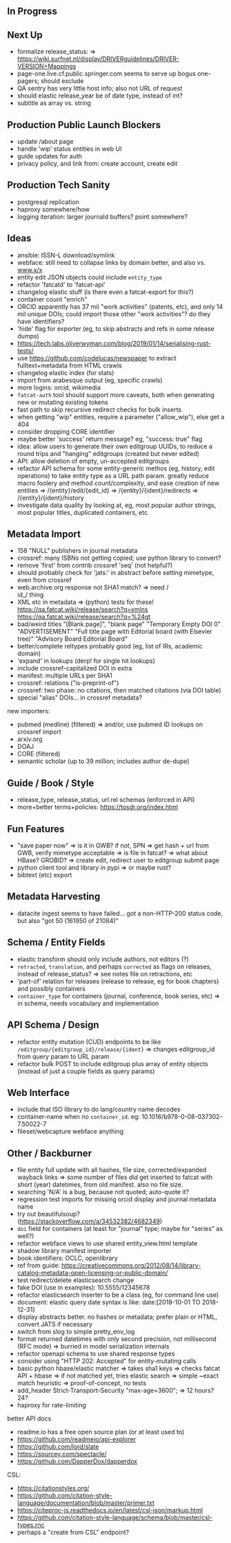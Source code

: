
## In Progress

## Next Up

- formalize release_status:
    => https://wiki.surfnet.nl/display/DRIVERguidelines/DRIVER-VERSION+Mappings
- page-one.live.cf.public.springer.com seems to serve up bogus one-pagers; should exclude
- QA sentry has very little host info; also not URL of request
- should elastic release_year be of date type, instead of int?
- subtitle as array vs. string

## Production Public Launch Blockers

- update /about page
- handle 'wip' status entities in web UI
- guide updates for auth
- privacy policy, and link from: create account, create edit

## Production Tech Sanity

- postgresql replication
- haproxy somewhere/how
- logging iteration: larger journald buffers? point somewhere?

## Ideas

- ansible: ISSN-L download/symlink
- webface: still need to collapse links by domain better, and also vs. www.x/x
- entity edit JSON objects could include `entity_type`
- refactor 'fatcatd' to 'fatcat-api'
- changelog elastic stuff (is there even a fatcat-export for this?)
- container count "enrich"
- ORCID apparently has 37 mil "work activities" (patents, etc), and only 14 mil
  unique DOIs; could import those other "work activities"? do they have
  identifiers?
- 'hide' flag for exporter (eg, to skip abstracts and refs in some release dumps)
- https://tech.labs.oliverwyman.com/blog/2019/01/14/serialising-rust-tests/
- use https://github.com/codelucas/newspaper to extract fulltext+metadata from HTML crawls
- changelog elastic index (for stats)
- import from arabesque output (eg, specific crawls)
- more logins: orcid, wikimedia
- `fatcat-auth` tool should support more caveats, both when generating new or mutating existing tokens
- fast path to skip recursive redirect checks for bulk inserts
- when getting "wip" entities, require a parameter ("allow_wip"), else get a 404
- consider dropping CORE identifier
- maybe better 'success' return message? eg, "success: true" flag
- idea: allow users to generate their own editgroup UUIDs, to reduce a round
  trips and "hanging" editgroups (created but never edited)
- API: allow deletion of empty, un-accepted editgroups
- refactor API schema for some entity-generic methos (eg, history, edit
  operations) to take entity type as a URL path param. greatly reduce macro
  foolery and method count/complexity, and ease creation of new entities
    => /{entity}/edit/{edit_id}
    => /{entity}/{ident}/redirects
    => /{entity}/{ident}/history
- investigate data quality by looking at, eg, most popular author strings, most popular titles, duplicated containers, etc

## Metadata Import

- 158 "NULL" publishers in journal metadata
- crossref: many ISBNs not getting copied; use python library to convert?
- remove 'first' from contrib crossref 'seq' (not helpful?)
- should probably check for 'jats:' in abstract before setting mimetype, even from crossref
- web.archive.org response not SHA1 match? => need /<dt>id_/ thing
- XML etc in metadata
    => (python) tests for these!
    https://qa.fatcat.wiki/release/search?q=xmlns
    https://qa.fatcat.wiki/release/search?q=%24gt
- bad/weird titles
    "[Blank page]", "blank page"
    "Temporary Empty DOI 0"
    "ADVERTISEMENT"
    "Full title page with Editorial board (with Elsevier tree)"
    "Advisory Board Editorial Board"
- better/complete reltypes probably good (eg, list of IRs, academic domain)
- 'expand' in lookups (derp! for single hit lookups)
- include crossref-capitalized DOI in extra
- manifest: multiple URLs per SHA1
- crossref: relations ("is-preprint-of")
- crossref: two phase: no citations, then matched citations (via DOI table)
- special "alias" DOIs... in crossref metadata?

new importers:
- pubmed (medline) (filtered)
    => and/or, use pubmed ID lookups on crossref import
- arxiv.org
- DOAJ
- CORE (filtered)
- semantic scholar (up to 39 million; includes author de-dupe)

## Guide / Book / Style

- release_type, release_status, url.rel schemas (enforced in API)
- more+better terms+policies: https://tosdr.org/index.html

## Fun Features

- "save paper now"
    => is it in GWB? if not, SPN
    => get hash + url from GWB, verify mimetype acceptable
    => is file in fatcat?
    => what about HBase? GROBID?
    => create edit, redirect user to editgroup submit page
- python client tool and library in pypi
    => or maybe rust?
- bibtext (etc) export

## Metadata Harvesting

- datacite ingest seems to have failed... got a non-HTTP-200 status code, but also "got 50 (161950 of 21084)"

## Schema / Entity Fields

- elastic transform should only include authors, not editors (?)
- `retracted`, `translation`, and perhaps `corrected` as flags on releases, instead of release_status?
    => see notes file on retractions, etc
- 'part-of' relation for releases (release to release, eg for book chapters) and possibly containers
- `container_type` for containers (journal, conference, book series, etc)
    => in schema, needs vocabulary and implementation

## API Schema / Design

- refactor entity mutation (CUD) endpoints to be like `/editgroup/{editgroup_id}/release/{ident}`
    => changes editgroup_id from query param to URL param
- refactor bulk POST to include editgroup plus array of entity objects (instead of just a couple fields as query params)

## Web Interface

- include that ISO library to do lang/country name decodes
- container-name when no `container_id`. eg: 10.1016/b978-0-08-037302-7.50022-7
- fileset/webcapture webface anything

## Other / Backburner

- file entity full update with all hashes, file size, corrected/expanded wayback links
    => some number of files *did* get inserted to fatcat with short (year) datetimes, from old manifest. also no file size.
- searching 'N/A' is a bug, because not quoted; auto-quote it?
- regression test imports for missing orcid display and journal metadata name
- try out beautifulsoup? (https://stackoverflow.com/a/34532382/4682349)
- `doi` field for containers (at least for "journal" type; maybe for "series" as well?)
- refactor webface views to use shared entity_view.html template
- shadow library manifest importer
- book identifiers: OCLC, openlibrary
- ref from guide: https://creativecommons.org/2012/08/14/library-catalog-metadata-open-licensing-or-public-domain/
- test redirect/delete elasticsearch change
- fake DOI (use in examples): 10.5555/12345678
- refactor elasticsearch inserter to be a class (eg, for command line use)
- document: elastic query date syntax is like: date:[2018-10-01 TO 2018-12-31]
- display abstracts better. no hashes or metadata; prefer plain or HTML,
  convert JATS if necessary
- switch from slog to simple pretty_env_log
- format returned datetimes with only second precision, not millisecond (RFC mode)
    => burried in model serialization internals
- refactor openapi schema to use shared response types
- consider using "HTTP 202: Accepted" for entity-mutating calls
- basic python hbase/elastic matcher
  => takes sha1 keys
  => checks fatcat API + hbase
  => if not matched yet, tries elastic search
  => simple ~exact match heuristic
  => proof-of-concept, no tests
- add_header Strict-Transport-Security "max-age=3600";
    => 12 hours? 24?
- haproxy for rate-limiting

better API docs
- readme.io has a free open source plan (or at least used to)
- https://github.com/readmeio/api-explorer
- https://github.com/lord/slate
- https://sourcey.com/spectacle/
- https://github.com/DapperDox/dapperdox

CSL:
- https://citationstyles.org/
- https://github.com/citation-style-language/documentation/blob/master/primer.txt
- https://citeproc-js.readthedocs.io/en/latest/csl-json/markup.html
- https://github.com/citation-style-language/schema/blob/master/csl-types.rnc
- perhaps a "create from CSL" endpoint?

